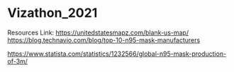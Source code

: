 # Vizathon_2021

Resources Link:
https://unitedstatesmapz.com/blank-us-map/
https://blog.technavio.com/blog/top-10-n95-mask-manufacturers

https://www.statista.com/statistics/1232566/global-n95-mask-production-of-3m/